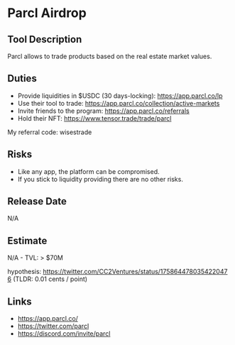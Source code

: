 # Parcl Airdrop

## Tool Description

Parcl allows to trade products based on the real estate market values.

## Duties

* Provide liquidities in $USDC (30 days-locking): https://app.parcl.co/lp
* Use their tool to trade: https://app.parcl.co/collection/active-markets
* Invite friends to the program: https://app.parcl.co/referrals
* Hold their NFT: https://www.tensor.trade/trade/parcl

My referral code: wisestrade
  
## Risks

* Like any app, the platform can be compromised.
* If you stick to liquidity providing there are no other risks.

## Release Date

N/A

## Estimate

N/A - TVL: > $70M

hypothesis: https://twitter.com/CC2Ventures/status/1758644780354220476 (TLDR: 0.01 cents / point)


## Links

* https://app.parcl.co/
* https://twitter.com/parcl
* https://discord.com/invite/parcl
